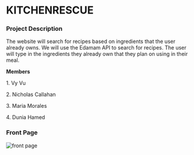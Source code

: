 # KITCHENRESCUE
 
<h3>Project Description</h3>
<p>The website will search for recipes based on ingredients that the user already owns. We will use the Edamam API to search for recipes. The user will type in the ingredients they already own that they plan on using in their meal.</p>
 <p><b>Members</b></p>
 <p>1. Vy Vu</p>
 <p>2. Nicholas Callahan</p>
 <p>3. Maria Morales</p>
 <p>4. Dunia Hamed </p>

<h3>Front Page</h3>

![front page](https://i.imgur.com/sqZf6C6.png)
